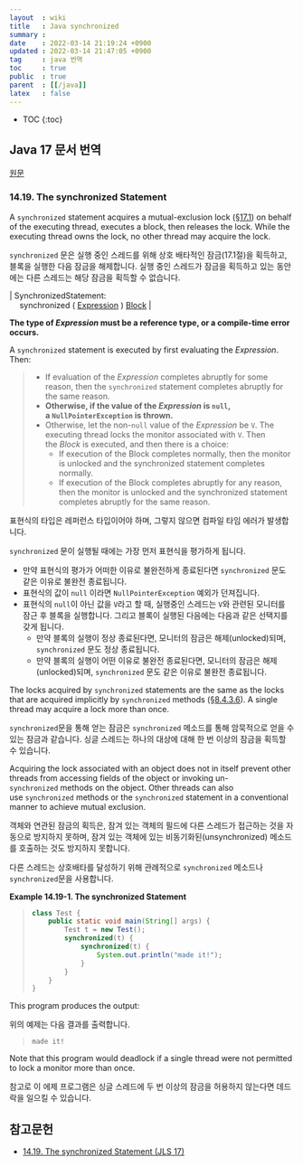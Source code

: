 ```yaml
---
layout  : wiki
title   : Java synchronized
summary : 
date    : 2022-03-14 21:19:24 +0900
updated : 2022-03-14 21:47:05 +0900
tag     : java 번역
toc     : true
public  : true
parent  : [[/java]]
latex   : false
---
```

* TOC
{:toc}

## Java 17 문서 번역

[원문]( https://docs.oracle.com/javase/specs/jls/se17/html/jls-14.html#jls-14.19 )

### 14.19. The synchronized Statement

>
A `synchronized` statement acquires a mutual-exclusion lock ([§17.1](https://docs.oracle.com/javase/specs/jls/se17/html/jls-17.html#jls-17.1 )) on behalf of the executing thread, executes a block, then releases the lock.
While the executing thread owns the lock, no other thread may acquire the lock.

`synchronized` 문은 실행 중인 스레드를 위해 상호 배타적인 잠금(17.1절)을 획득하고,
블록을 실행한 다음 잠금을 해제합니다.
실행 중인 스레드가 잠금을 획득하고 있는 동안에는 다른 스레드는 해당 잠금을 획득할 수 없습니다.

>
| SynchronizedStatement: <br/> &emsp; synchronized ( [Expression](https://docs.oracle.com/javase/specs/jls/se17/html/jls-15.html#jls-Expression ) ) [Block](https://docs.oracle.com/javase/specs/jls/se17/html/jls-14.html#jls-Block ) |

<span/>

>
**The type of _Expression_ must be a reference type, or a compile-time error occurs.**
>
A `synchronized` statement is executed by first evaluating the _Expression_. Then:
>
> - If evaluation of the _Expression_ completes abruptly for some reason, then the `synchronized` statement completes abruptly for the same reason.
> - **Otherwise, if the value of the _Expression_ is `null`, a `NullPointerException` is thrown.**
> - Otherwise, let the non-`null` value of the _Expression_ be `V`. The executing thread locks the monitor associated with `V`. Then the _Block_ is executed, and then there is a choice:
>     - If execution of the Block completes normally, then the monitor is unlocked and the synchronized statement completes normally.
>     - If execution of the Block completes abruptly for any reason, then the monitor is unlocked and the synchronized statement completes abruptly for the same reason.

표현식의 타입은 레퍼런스 타입이어야 하며, 그렇지 않으면 컴파일 타임 에러가 발생합니다.

`synchronized` 문이 실행될 때에는 가장 먼저 표현식을 평가하게 됩니다.

- 만약 표현식의 평가가 어떠한 이유로 불완전하게 종료된다면 `synchronized` 문도 같은 이유로 불완전 종료됩니다.
- 표현식의 값이 `null` 이라면 `NullPointerException` 예외가 던져집니다.
- 표현식의 `null`이 아닌 값을 `V`라고 할 때, 실행중인 스레드는 `V`와 관련된 모니터를 잠근 후 블록을 실행합니다. 그리고 블록이 실행된 다음에는 다음과 같은 선택지를 갖게 됩니다.
    - 만약 블록의 실행이 정상 종료된다면, 모니터의 잠금은 해제(unlocked)되며, `synchronized` 문도 정상 종료됩니다.
    - 만약 블록의 실행이 어떤 이유로 불완전 종료된다면, 모니터의 잠금은 해제(unlocked)되며, `synchronized` 문도 같은 이유로 불완전 종료됩니다.

>
The locks acquired by `synchronized` statements are the same as the locks that are acquired implicitly by `synchronized` methods ([§8.4.3.6](https://docs.oracle.com/javase/specs/jls/se17/html/jls-8.html#jls-8.4.3.6 )).
A single thread may acquire a lock more than once.

`synchronized`문을 통해 얻는 잠금은 `synchronized` 메소드를 통해 암묵적으로 얻을 수 있는 잠금과 같습니다.
싱글 스레드는 하나의 대상에 대해 한 번 이상의 잠금을 획득할 수 있습니다.

>
Acquiring the lock associated with an object does not in itself prevent other threads from accessing fields of the object or invoking un-`synchronized` methods on the object.
Other threads can also use `synchronized` methods or the `synchronized` statement in a conventional manner to achieve mutual exclusion.

객체와 연관된 잠금의 획득은, 잠겨 있는 객체의 필드에 다른 스레드가 접근하는 것을 자동으로 방지하지 못하며, 잠겨 있는 객체에 있는 비동기화된(unsynchronized) 메소드를 호출하는 것도 방지하지 못합니다.

다른 스레드는 상호배타를 달성하기 위해 관례적으로 `synchronized` 메소드나 `synchronized`문을 사용합니다.

>
**Example 14.19-1. The synchronized Statement**
>
> ```java
> class Test {
>     public static void main(String[] args) {
>         Test t = new Test();
>         synchronized(t) {
>             synchronized(t) {
>                 System.out.println("made it!");
>             }
>         }
>     }
> }
> ```
>
This program produces the output:

위의 예제는 다음 결과를 출력합니다.

>
> ```
> made it!
> ```

>
Note that this program would deadlock if a single thread were not permitted to lock a monitor more than once.

참고로 이 에제 프로그램은 싱글 스레드에 두 번 이상의 잠금을 허용하지 않는다면 데드락을 일으킬 수 있습니다.

## 참고문헌

- [14.19. The synchronized Statement (JLS 17)]( https://docs.oracle.com/javase/specs/jls/se17/html/jls-14.html#jls-14.19 )

